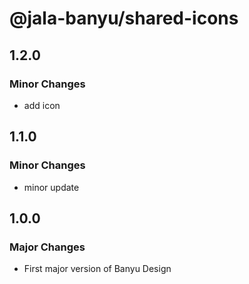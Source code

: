 # @jala-banyu/shared-icons

## 1.2.0

### Minor Changes

- add icon

## 1.1.0

### Minor Changes

- minor update

## 1.0.0

### Major Changes

- First major version of Banyu Design
